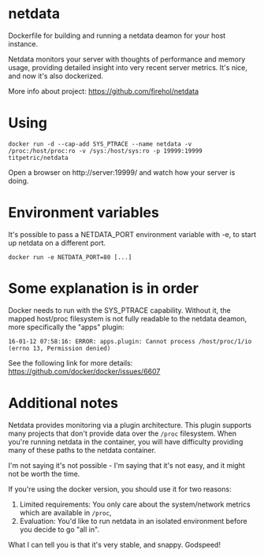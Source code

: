 # netdata

Dockerfile for building and running a netdata deamon for your host instance.

Netdata monitors your server with thoughts of performance and memory usage, providing detailed insight into
very recent server metrics. It's nice, and now it's also dockerized.

More info about project: https://github.com/firehol/netdata

# Using

```
docker run -d --cap-add SYS_PTRACE --name netdata -v /proc:/host/proc:ro -v /sys:/host/sys:ro -p 19999:19999 titpetric/netdata
```

Open a browser on http://server:19999/ and watch how your server is doing.

# Environment variables

It's possible to pass a NETDATA_PORT environment variable with -e, to start up netdata on a different port.

```
docker run -e NETDATA_PORT=80 [...]
```

# Some explanation is in order

Docker needs to run with the SYS_PTRACE capability. Without it, the mapped host/proc filesystem
is not fully readable to the netdata deamon, more specifically the "apps" plugin:

```
16-01-12 07:58:16: ERROR: apps.plugin: Cannot process /host/proc/1/io (errno 13, Permission denied)
```

See the following link for more details: https://github.com/docker/docker/issues/6607

# Additional notes

Netdata provides monitoring via a plugin architecture. This plugin supports many projects that don't
provide data over the `/proc` filesystem. When you're running netdata in the container, you will have
difficulty providing many of these paths to the netdata container.

I'm not saying it's not possible - I'm saying that it's not easy, and it might not be worth the time.

If you're using the docker version, you should use it for two reasons:

1. Limited requirements: You only care about the system/network metrics which are available in `/proc`,
2. Evaluation: You'd like to run netdata in an isolated environment before you decide to go "all in".

What I can tell you is that it's very stable, and snappy. Godspeed!
